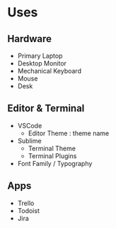 # Uses

## Hardware

- Primary Laptop
- Desktop Monitor
- Mechanical Keyboard
- Mouse
- Desk

## Editor & Terminal

- VSCode
  - Editor Theme : theme name
- Sublime
  - Terminal Theme
  - Terminal Plugins
- Font Family / Typography

## Apps

- Trello
- Todoist
- Jira
